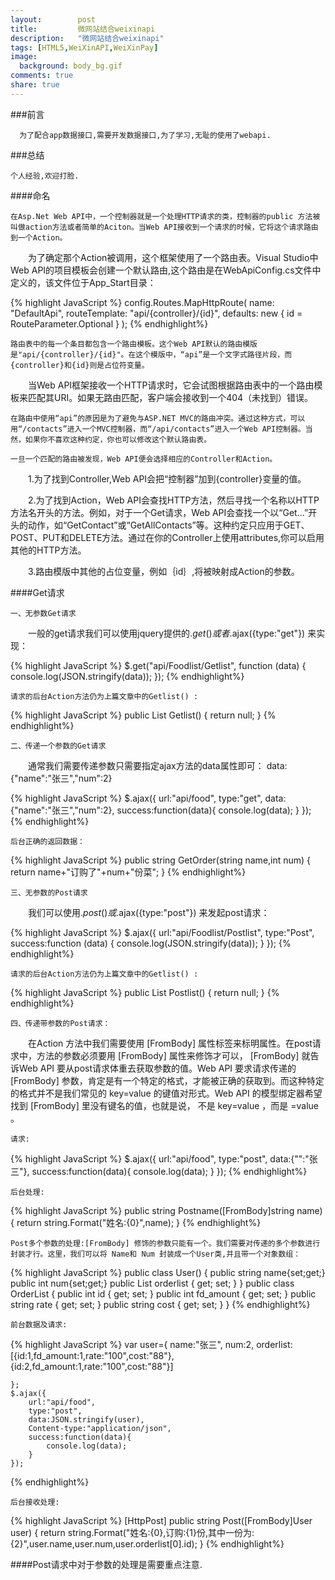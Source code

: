 ```yaml
---
layout:        post
title:         微网站结合weixinapi
description:   "微网站结合weixinapi"
tags: [HTML5,WeiXinAPI,WeiXinPay]
image:
  background: body_bg.gif
comments: true
share: true
---
```


###前言

      为了配合app数据接口,需要开发数据接口,为了学习,无耻的使用了webapi.
      
###总结

	个人经验,欢迎打脸.
	
####命名

	在Asp.Net Web API中，一个控制器就是一个处理HTTP请求的类，控制器的public 方法被叫做action方法或者简单的Aciton。当Web API接收到一个请求的时候，它将这个请求路由到一个Action。 

　　为了确定那个Action被调用，这个框架使用了一个路由表。Visual Studio中Web API的项目模板会创建一个默认路由,这个路由是在WebApiConfig.cs文件中定义的，该文件位于App_Start目录：

{% highlight JavaScript %}
			config.Routes.MapHttpRoute(
                name: "DefaultApi",
                routeTemplate: "api/{controller}/{id}",
                defaults: new { id = RouteParameter.Optional }
            );
{% endhighlight%}

	路由表中的每一个条目都包含一个路由模板。这个Web API默认的路由模版是"api/{controller}/{id}"。在这个模版中，“api”是一个文字式路径片段，而{controller}和{id}则是占位符变量。 

　　当Web API框架接收一个HTTP请求时，它会试图根据路由表中的一个路由模板来匹配其URI。如果无路由匹配，客户端会接收到一个404（未找到）错误。
	
	在路由中使用“api”的原因是为了避免与ASP.NET MVC的路由冲突。通过这种方式，可以用“/contacts”进入一个MVC控制器，而“/api/contacts”进入一个Web API控制器。当然，如果你不喜欢这种约定，你也可以修改这个默认路由表。 

 	一旦一个匹配的路由被发现，Web API便会选择相应的Controller和Action。 

　　1.为了找到Controller,Web API会把“控制器”加到{controller}变量的值。 

　　2.为了找到Action，Web API会查找HTTP方法，然后寻找一个名称以HTTP方法名开头的方法。例如，对于一个Get请求，Web API会查找一个以“Get…”开头的动作，如“GetContact”或“GetAllContacts”等。这种约定只应用于GET、POST、PUT和DELETE方法。通过在你的Controller上使用attributes,你可以启用其他的HTTP方法。

　　3.路由模版中其他的占位变量，例如｛id｝,将被映射成Action的参数。 

####Get请求

	一、无参数Get请求

　　一般的get请求我们可以使用jquery提供的$.get() 或者$.ajax({type:"get"}) 来实现：

{% highlight JavaScript %}
	$.get("api/Foodlist/Getlist", function (data) {
        console.log(JSON.stringify(data));
    });
{% endhighlight%}

	请求的后台Action方法仍为上篇文章中的Getlist() :

{% highlight JavaScript %}
	public List<Food> Getlist()
	{
	    return null;
	}
{% endhighlight%}
	
	二、传递一个参数的Get请求

　　通常我们需要传递参数只需要指定ajax方法的data属性即可： data:{"name":"张三","num":2}

{% highlight JavaScript %}
	$.ajax({
        url:"api/food",
        type:"get",
        data:{"name":"张三","num":2},
        success:function(data){
            console.log(data);
        }
    });
{% endhighlight%}

	后台正确的返回数据：

{% highlight JavaScript %}
	public string GetOrder(string name,int num)
	{
	    return name+"订购了"+num+"份菜";
	}
{% endhighlight%}

	三、无参数的Post请求

　　我们可以使用$.post() 或$.ajax({type:"post"}) 来发起post请求：

{% highlight JavaScript %}
	$.ajax({
		url:"api/Foodlist/Postlist",
		type:"Post",
		success:function (data) {
        	console.log(JSON.stringify(data));
    	}
    });
{% endhighlight%}

	请求的后台Action方法仍为上篇文章中的Getlist() :

{% highlight JavaScript %}
	public List<Food> Postlist()
	{
	    return null;
	}
{% endhighlight%}

	四、传递带参数的Post请求：

　　在Action 方法中我们需要使用 [FromBody] 属性标签来标明属性。在post请求中，方法的参数必须要用 [FromBody] 属性来修饰才可以， [FromBody] 就告诉Web API 要从post请求体重去获取参数的值。Web API 要求请求传递的 [FromBody] 参数，肯定是有一个特定的格式，才能被正确的获取到。而这种特定的格式并不是我们常见的 key=value 的键值对形式。Web API 的模型绑定器希望找到 [FromBody] 里没有键名的值，也就是说， 不是 key=value ，而是 =value 。
	
	请求:
	
{% highlight JavaScript %}
	$.ajax({
        url:"api/food",
        type:"post",
        data:{"":"张三"},
        success:function(data){
            console.log(data);
        }
    });
{% endhighlight%}

	后台处理:
	
{% highlight JavaScript %}
	public string Postname([FromBody]string name)
	{
	    return string.Format("姓名:{0}",name);
	}
{% endhighlight%}

	Post多个参数的处理:[FromBody] 修饰的参数只能有一个。我们需要对传递的多个参数进行封装才行。这里，我们可以将 Name和 Num 封装成一个User类,并且带一个对象数组：
	
{% highlight JavaScript %}
	public class User()
	{
	    public string name{set;get;}
	    public int num{set;get;}
	    public List<OrderList> orderlist { get; set; }
	}
	public class OrderList
    {
        public int id { get; set; }
        public int fd_amount { get; set; }
        public string rate { get; set; }
        public string cost { get; set; }
    }
{% endhighlight%}

	前台数据及请求:
	
{% highlight JavaScript %}
	var user={
		name:"张三",
		num:2,
		orderlist:[{id:1,fd_amount:1,rate:"100",cost:"88"},{id:2,fd_amount:1,rate:"100",cost:"88"}]
	
	};
	$.ajax({
        url:"api/food",
        type:"post",
        data:JSON.stringify(user),
        Content-type:"application/json",
        success:function(data){
            console.log(data);
        }
    });
{% endhighlight%}

	后台接收处理:
	
{% highlight JavaScript %}
		[HttpPost]
        public string Post([FromBody]User user)
        {
        	return string.Format("姓名:{0},订购:{1}份,其中一份为:{2}",user.name,user.num,user.orderlist[0].id);
        }
{% endhighlight%}

####Post请求中对于参数的处理是需要重点注意.